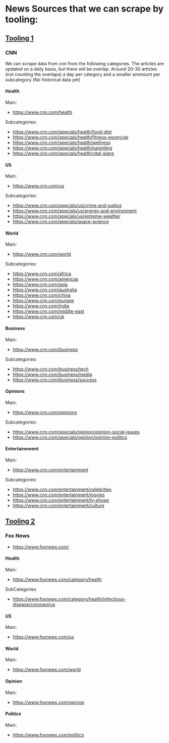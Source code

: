 # News Sources that we can scrape by tooling:

## [Tooling 1](Tools/tooling1.md)

### CNN

We can scrape data from cnn from the following categories. The articles are updated on a daily basis, but there will be overlap. Around 20-30 articles (not counting the overlaps) a day per category and a smaller ammount per subcategory (No historical data yet)

#### Health

Main:
* https://www.cnn.com/health

Subcategories:
* https://www.cnn.com/specials/health/food-diet
* https://www.cnn.com/specials/health/fitness-excercise
* https://www.cnn.com/specials/health/wellness
* https://www.cnn.com/specials/health/parenting
* https://www.cnn.com/specials/health/vital-signs
#### US

Main:
* https://www.cnn.com/us

Subcategories:
* https://www.cnn.com/specials/us/crime-and-justice
* https://www.cnn.com/specials/us/energy-and-environment
* https://www.cnn.com/specials/us/extreme-weather
* https://www.cnn.com/specials/space-science
#### World

Main:
* https://www.cnn.com/world

Subcategories:
* https://www.cnn.com/africa
* https://www.cnn.com/americas
* https://www.cnn.com/asia
* https://www.cnn.com/australia
* https://www.cnn.com/china
* https://www.cnn.com/europe
* https://www.cnn.com/india
* https://www.cnn.com/middle-east
* https://www.cnn.com/uk
#### Business

Main:
* https://www.cnn.com/business

Subcategories:
* https://www.cnn.com/business/tech
* https://www.cnn.com/business/media
* https://www.cnn.com/business/success
#### Opinions

Main:
* https://www.cnn.com/opinions

Subcategories:
* https://www.cnn.com/specials/opinion/opinion-social-issues
* https://www.cnn.com/specials/opinion/opinion-politics
#### Entertainement

Main:
* https://www.cnn.com/entertainment

Subcategories:
* https://www.cnn.com/entertainment/celebrities
* https://www.cnn.com/entertainment/movies
* https://www.cnn.com/entertainment/tv-shows
* https://www.cnn.com/entertainment/culture


## [Tooling 2](Tools/tooling2.md)

### Fox News

* https://www.foxnews.com/

#### Health

Main: 
* https://www.foxnews.com/category/health

SubCategories 
* https://www.foxnews.com/category/health/infectious-disease/coronavirus
#### US

Main: 
* https://www.foxnews.com/us
#### World

Main:
* https://www.foxnews.com/world
#### Opinion

Main:
* https://www.foxnews.com/opinion
#### Politics

Main: 
* https://www.foxnews.com/politics

